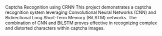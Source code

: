 Captcha Recognition using CRNN
This project demonstrates a captcha recognition system leveraging Convolutional Neural Networks (CNN) and Bidirectional Long Short-Term Memory (BiLSTM) networks. 
The combination of CNN and BiLSTM proves effective in recognizing complex and distorted characters within captcha images.
